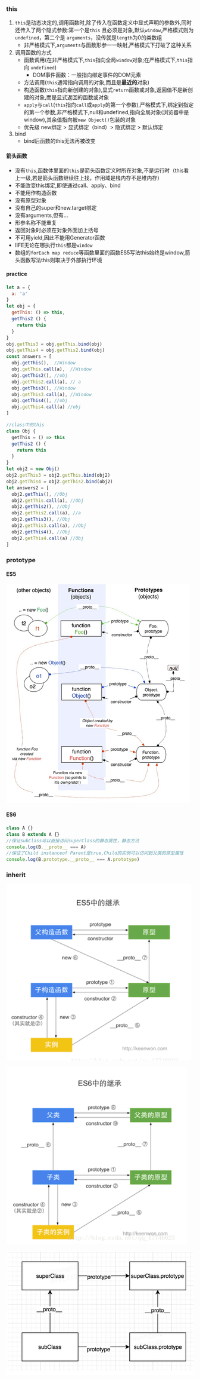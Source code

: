 ### this
1. `this`是动态决定的,调用函数时,除了传入在函数定义中显式声明的参数外,同时还传入了两个隐式参数:第一个是`this` 且必须是对象,默认`window`,严格模式则为`undefined`，第二个是 `arguments`，没传就是`length`为0的类数组
   - 非严格模式下,`arguments`与函数形参一一映射,严格模式下打破了这种关系
2. 调用函数的方式
   - 函数调用(在非严格模式下,`this`指向全局`window`对象;在严格模式下,`this`指向 `undefined`)
     - DOM事件函数：一般指向绑定事件的DOM元素
   - 方法调用(`this`通常指向调用的对象,而且是**最近的**对象)
   - 构造函数(`this`指向新创建的对象),显式`return`函数或对象,返回值不是新创建的对象,而是显式返回的函数或对象
   - `apply`与`call`(`this`指向`call`或`apply`的第一个参数),严格模式下,绑定到指定的第一个参数,非严格模式下,null和undefined,指向全局对象(浏览器中是window),其余值指向被`new Object()`包装的对象
   - 优先级     new绑定 > 显式绑定（bind）> 隐式绑定 > 默认绑定
3. bind
   - bind后函数的this无法再被改变

#### 箭头函数

- 没有`this`,函数体里面的`this`是箭头函数定义时所在对象,不是运行时（this看上一级,若是箭头函数继续往上找，作用域是栈内存不是堆内存）
- 不能改变this绑定,即使通过call、apply、bind
- 不能用作构造函数
- 没有原型对象
- 没有自己的super和new.target绑定
- 没有arguments,但有...
- 形参名称不能重复
- 返回对象时必须在对象外面加上括号
- 不可用yield,因此不能用Generator函数
- IIFE无论在哪执行`this`都是`window`
- 数组的`forEach map reduce`等函数里面的函数ES5写法this始终是window,箭头函数写法this则取决于外部执行环境

#### practice

```javascript
let a = {
  a: 'a'
}
let obj = {
  getThis: () => this,
  getThis2 () {
    return this
  }
}
obj.getThis3 = obj.getThis.bind(obj)
obj.getThis4 = obj.getThis2.bind(obj)
const answers = [
  obj.getThis(),  //Window
  obj.getThis.call(a),  //Window
  obj.getThis2(), //obj
  obj.getThis2.call(a), // a
  obj.getThis3(), //Window
  obj.getThis3.call(a), //Window
  obj.getThis4(), //obj
  obj.getThis4.call(a) //obj
]
```

```javascript
//class中的this
class Obj {
  getThis = () => this
  getThis2 () {
    return this
  }
}
let obj2 = new Obj()
obj2.getThis3 = obj2.getThis.bind(obj2)
obj2.getThis4 = obj2.getThis2.bind(obj2)
let answers2 = [
  obj2.getThis(), //Obj
  obj2.getThis.call(a), //Obj
  obj2.getThis2(), //Obj
  obj2.getThis2.call(a), //a
  obj2.getThis3(), //Obj
  obj2.getThis3.call(a), //Obj
  obj2.getThis4(), //Obj
  obj2.getThis4.call(a) //Obj
]
```

### prototype
#### ES5
![](../images/prototype.png)

#### ES6
```javascript
class A {}
class B extends A {}
//保证subClass可以直接访问superClass的静态属性，静态方法
console.log(B.__proto__ === A)
//保证了Child instanceof Parent是true,Child的实例可以访问到父类的原型属性
console.log(B.prototype.__proto__ === A.prototype)
```

### inherit
![](../images/es5_inherit.png)

![](../images/es6_inherit.png)

![](../images/es6_inherit2.png)